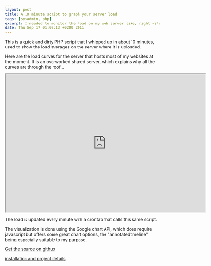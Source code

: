 ```yaml
---
layout: post
title: A 10 minute script to graph your server load
tags: [sysadmin, php]
excerpt: I needed to monitor the load on my web server like, right <strong>now</strong>, so I wrote this script
date: Thu Sep 17 01:09:13 +0200 2011
---
```

This is a quick and dirty PHP script that I whipped up in about 10 minutes, used to show the load averages on the server where it is uploaded.

Here are the load curves for the server that hosts most of my websites at the moment. It is an overworked shared server, which explains why all the curves are through the roof...

<iframe src="http://xiilo.com/uptime.php" width="650" height="450"></iframe>

The load is updated every minute with a crontab that calls this same script.

The visualization is done using the Google chart API, which does require javascript but offers some great chart options, the "annotatedtimeline" being especially suitable to my purpose.

<a title="server load graph on github" href="https://github.com/jfoucher/Server-load-graph" target="_blank">Get the source on github</a>

[installation and project details](http://blog.jfoucher.com/projects/serverload.html)